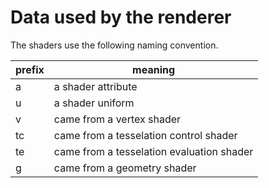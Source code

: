# Data used by the renderer

The shaders use the following naming convention.

|prefix |meaning                                     |
|-------|--------------------------------------------|
|a      | a shader attribute                         |
|u      | a shader uniform                           |
|v      | came from a vertex shader                  |
|tc     | came from a tesselation control shader     |
|te     | came from a tesselation evaluation shader  |
|g      | came from a geometry shader                |
